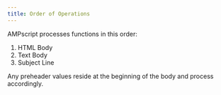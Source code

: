 ```yaml
---
title: Order of Operations
---
```


AMPscript processes functions in this order:

1. HTML Body
1. Text Body
1. Subject Line

Any preheader values reside at the beginning of the body and process accordingly.